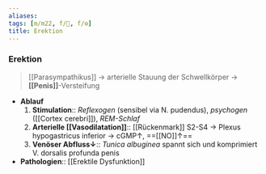 ```yaml
---
aliases: 
tags: [m/m22, f/🍆, f/⚙️]
title: Erektion
---
```

### Erektion
> [[Parasympathikus]] → arterielle Stauung der Schwellkörper → **[[Penis]]**-Versteifung
- **Ablauf**
	1. **Stimulation**:: *Reflexogen* (sensibel via N. pudendus), *psychogen* ([[Cortex cerebri]]), *REM-Schlaf*
	2. **Arterielle [[Vasodilatation]]**:: [[Rückenmark]] S2-S4 → Plexus hypogastricus inferior → cGMP↑, ==[[NO]]↑==
	3. **Venöser Abfluss↓**:: *Tunica albuginea* spannt sich und komprimiert V. dorsalis profunda penis
- **Pathologien**:: [[Erektile Dysfunktion]]